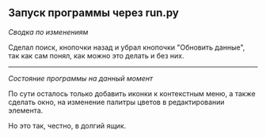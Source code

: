 **Запуск программы через run.py**
---

*Сводка по изменениям*

Сделал поиск, кнопочки назад и убрал кнопочки "Обновить данные",
так как сам понял, как можно это делать и без них.

---
*Состояние программы на данный момент*

По сути осталось только добавить иконки к контекстным меню, а также
сделать окно, на изменение палитры цветов в редактировании элемента.

Но это так, честно, в долгий ящик.
